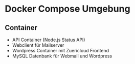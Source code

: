 # Docker Compose Umgebung

## Container

- API Container (Node.js Status API)
- Webclient für Mailserver 
- Wordpress Container mit Zuericloud Frontend
- MySQL Datenbank für Webmail und Wordpress
